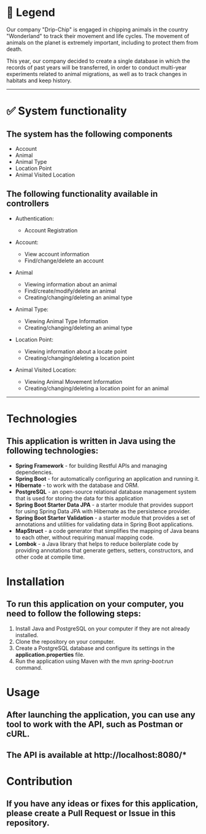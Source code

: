 # :dragon_face: Legend
Our company "Drip-Chip" is engaged in chipping animals in the country "Wonderland" to track their movement and life cycles. The movement of animals on the planet is extremely important, including to protect them from death.

This year, our company decided to create a single database in which the records of past years will be transferred, in order to conduct multi-year experiments related to animal migrations, as well as to track changes in habitats and keep history.
___
# :white_check_mark: System functionality
## The system has the following components
- Account
- Animal
- Animal Type
- Location Point
- Animal Visited Location

## The following functionality available in controllers
- Authentication:
    - Account Registration
- Account:
    - View account information
    - Find/change/delete an account

- Animal
    - Viewing information about an animal
    - Find/create/modify/delete an animal
    - Creating/changing/deleting an animal type

- Animal Type:
    - Viewing Animal Type Information
    - Creating/changing/deleting an animal type

- Location Point:
    - Viewing information about a locate point
    - Creating/changing/deleting a location point

- Animal Visited Location:
    - Viewing Animal Movement Information
    - Creating/changing/deleting a location point for an animal

____
# Technologies
## This application is written in Java using the following technologies:
- **Spring Framework** - for building Restful APIs and managing dependencies.
- **Spring Boot** - for automatically configuring an application and running it.
- **Hibernate** - to work with the database and ORM.
- **PostgreSQL** - an open-source relational database management system that is used for storing the data for this application
- **Spring Boot Starter Data JPA** - a starter module that provides support for using Spring Data JPA with Hibernate as the persistence provider.
- **Spring Boot Starter Validation** - a starter module that provides a set of annotations and utilities for validating data in Spring Boot applications.
- **MapStruct** - a code generator that simplifies the mapping of Java beans to each other, without requiring manual mapping code.
- **Lombok** - a Java library that helps to reduce boilerplate code by providing annotations that generate getters, setters, constructors, and other code at compile time.

# Installation
## To run this application on your computer, you need to follow the following steps:
1) Install Java and PostgreSQL on your computer if they are not already installed.
2) Clone the repository on your computer.
3) Create a PostgreSQL database and configure its settings in the **application.properties** file.
4) Run the application using Maven with the mvn _spring-boot:run_ command.

# Usage
## After launching the application, you can use any tool to work with the API, such as Postman or cURL.
## The API is available at http://localhost:8080/*

# Contribution
## If you have any ideas or fixes for this application, please create a Pull Request or Issue in this repository.